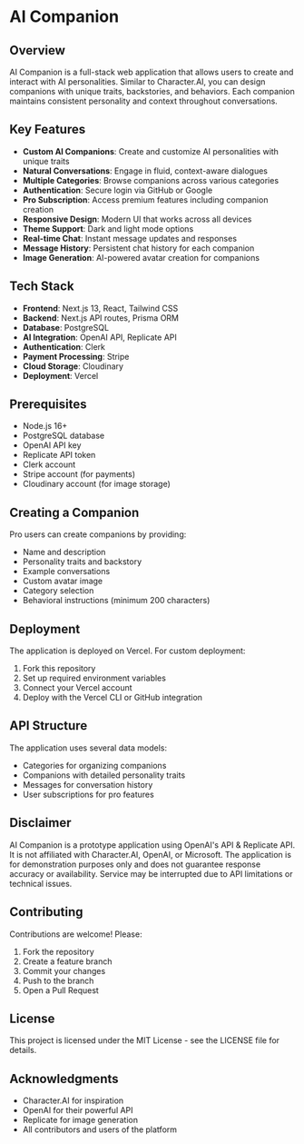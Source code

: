 # AI Companion

## Overview

AI Companion is a full-stack web application that allows users to create and interact with AI personalities. Similar to Character.AI, you can design companions with unique traits, backstories, and behaviors. Each companion maintains consistent personality and context throughout conversations.

## Key Features

- **Custom AI Companions**: Create and customize AI personalities with unique traits
- **Natural Conversations**: Engage in fluid, context-aware dialogues
- **Multiple Categories**: Browse companions across various categories
- **Authentication**: Secure login via GitHub or Google
- **Pro Subscription**: Access premium features including companion creation
- **Responsive Design**: Modern UI that works across all devices
- **Theme Support**: Dark and light mode options
- **Real-time Chat**: Instant message updates and responses
- **Message History**: Persistent chat history for each companion
- **Image Generation**: AI-powered avatar creation for companions

## Tech Stack

- **Frontend**: Next.js 13, React, Tailwind CSS
- **Backend**: Next.js API routes, Prisma ORM
- **Database**: PostgreSQL
- **AI Integration**: OpenAI API, Replicate API
- **Authentication**: Clerk
- **Payment Processing**: Stripe
- **Cloud Storage**: Cloudinary
- **Deployment**: Vercel

## Prerequisites

- Node.js 16+ 
- PostgreSQL database
- OpenAI API key
- Replicate API token
- Clerk account
- Stripe account (for payments)
- Cloudinary account (for image storage)

## Creating a Companion

Pro users can create companions by providing:
- Name and description
- Personality traits and backstory
- Example conversations
- Custom avatar image
- Category selection
- Behavioral instructions (minimum 200 characters)

## Deployment

The application is deployed on Vercel. For custom deployment:

1. Fork this repository
2. Set up required environment variables
3. Connect your Vercel account
4. Deploy with the Vercel CLI or GitHub integration

## API Structure

The application uses several data models:
- Categories for organizing companions
- Companions with detailed personality traits
- Messages for conversation history
- User subscriptions for pro features

## Disclaimer

AI Companion is a prototype application using OpenAI's API & Replicate API. It is not affiliated with Character.AI, OpenAI, or Microsoft. The application is for demonstration purposes only and does not guarantee response accuracy or availability. Service may be interrupted due to API limitations or technical issues.

## Contributing

Contributions are welcome! Please:

1. Fork the repository
2. Create a feature branch
3. Commit your changes
4. Push to the branch
5. Open a Pull Request

## License

This project is licensed under the MIT License - see the LICENSE file for details.

## Acknowledgments

- Character.AI for inspiration
- OpenAI for their powerful API
- Replicate for image generation
- All contributors and users of the platform